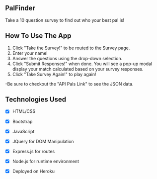 ## PalFinder
Take a 10 question survey to find out who your best pal is!


## How To Use The App
1) Click "Take the Survey!" to be routed to the Survey page.
2) Enter your name!
3) Answer the questions using the drop-down selection.
4) Click "Submit Responses!" when done. You will see a pop-up modal display your match calculated based on your survey responses.
5) Click "Take Survey Again!" to play again!

-Be sure to checkout the "API Pals Link" to see the JSON data.

## Technologies Used
- [x] HTML/CSS

- [x] Bootstrap

- [x] JavaScript

- [x] JQuery for DOM Manipulation

- [x] Express.js for routes

- [x] Node.js for runtime environment

- [x] Deployed on Heroku